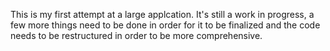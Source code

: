 This is my first attempt at a large applcation. It's still a work in progress, a few more things need to be done in order for it to be finalized and the code needs to be restructured in order to be more comprehensive.
